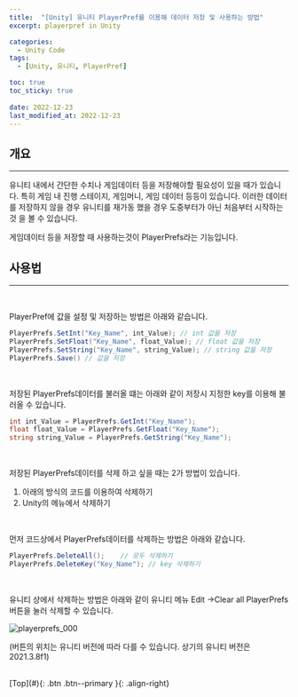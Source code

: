```yaml
---
title:  "[Unity] 유니티 PlayerPref를 이용해 데이터 저장 및 사용하는 방법"
excerpt: playerpref in Unity

categories:
  - Unity Code
tags:
  - [Unity, 유니티, PlayerPref]

toc: true
toc_sticky: true
 
date: 2022-12-23
last_modified_at: 2022-12-23
---
```


## 개요
---
유니티 내에서 간단한 수치나 게임데이터 등을 저장해야할 필요성이 있을 때가 있습니다.
특히 게임 내 진행 스테이지, 게임머니, 게임 데이터 등등이 있습니다.
이러한 데이터를 저장하지 않을 경우 유니티를 재가동 했을 경우 도중부터가 아닌 처음부터 시작하는것 을 볼 수 있습니다.

게임데이터 등을 저장할 때 사용하는것이 PlayerPrefs라는 기능입니다.

## 사용법
---
<br>

PlayerPref에 값을 설정 및 저장하는 방법은 아래와 같습니다. <br>
```c#
PlayerPrefs.SetInt("Key_Name", int_Value); // int 값을 저장
PlayerPrefs.SetFloat("Key_Name", float_Value); // float 값을 저장
PlayerPrefs.SetString("Key_Name", string_Value); // string 값을 저장
PlayerPrefs.Save() // 값을 저장
```
<br>

저장된 PlayerPrefs데이터를 불러올 떄는 아래와 같이 저장시 지정한 key를 이용해 불러올 수 있습니다. <br>
```c#
int int_Value = PlayerPrefs.GetInt("Key_Name");
float float_Value = PlayerPrefs.GetFloat("Key_Name");
string string_Value = PlayerPrefs.GetString("Key_Name");
```

<br>

저장된 PlayerPrefs데이터를 삭제 하고 싶을 때는 2가 방법이 있습니다. <br>
1. 아래의 방식의 코드를 이용하여 삭제하기
2. Unity의 메뉴에서 삭제하기

<br>

먼저 코드상에서 PlayerPrefs데이터를 삭제하는 방법은 아래와 같습니다. <br>
```c#
PlayerPrefs.DeleteAll();    // 모두 삭제하기
PlayerPrefs.DeleteKey("Key_Name"); // key 삭제하기
```
<br>

유니티 상에서 삭제하는 방법은 아래와 같이 유니티 메뉴 Edit ->Clear all PlayerPrefs 버튼을 눌러 삭제할 수 있습니다. <br>

![playerprefs_000](https://user-images.githubusercontent.com/40765022/209464806-acec0f19-3f76-4d93-8d63-dfd052b5d26d.png)

(버튼의 위치는 유니티 버전에 따라 다를 수 있습니다. 상기의 유니티 버전은 2021.3.8f1)  <br>


<br>
[Top](#){: .btn .btn--primary }{: .align-right}